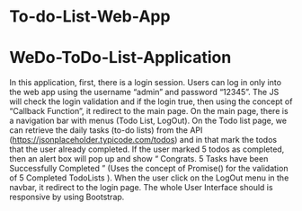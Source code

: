 # To-do-List-Web-App
# WeDo-ToDo-List-Application
In this application, first, there is a login session. Users can log in only into the web app using the username “admin” and password “12345”. The JS will check the login validation and if the login true, then using the concept of “Callback Function”, it redirect to the main page.   On the main page, there is a navigation bar with menus (Todo List, LogOut). On the Todo list page, we can retrieve the daily tasks (to-do lists) from the API (https://jsonplaceholder.typicode.com/todos) and in that mark the todos that the user already completed. If the user marked 5 todos as completed, then an alert box will pop up and show “ Congrats. 5 Tasks have been Successfully Completed ” (Uses the concept of Promise() for the validation of 5 Completed TodoLists ).   When the user click on the LogOut menu in the navbar, it redirect to the login page. The whole User Interface should is responsive by using Bootstrap.
